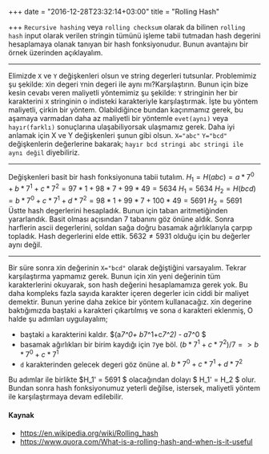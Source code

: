 +++
date = "2016-12-28T23:32:14+03:00"
title = "Rolling Hash"

+++
`Recursive hashing` veya `rolling checksum` olarak da bilinen `rolling hash` input olarak verilen stringin tümünü işleme tabii tutmadan hash degerini hesaplamaya olanak tanıyan bir hash fonksiyonudur. Bunun avantajını bir örnek üzerinden açıklayalım.


----------


Elimizde `X` ve `Y` değişkenleri olsun ve string degerleri tutsunlar. Problemimiz şu şekilde:
`X`in degeri `Y`nin degeri ile aynı mı?Karşılaştırın. Bunun için bize kesin cevabı veren maliyetli yöntemimiz şu şekilde: `Y` stringinin her bir karakterini `X` stringinin o indisteki karakteriyle karşılaştırmak. İşte bu yöntem maliyetli, çirkin bir yöntem. Olabildiğince bundan kaçınmamız gerek, bu aşamaya varmadan daha az maliyetli bir yöntemle `evet(aynı)` veya `hayır(farklı)` sonuçlarına ulaşabiliyorsak ulaşmamız gerek.
Daha iyi anlamak için X ve Y değişkenleri şunun gibi olsun.
`X="abc"`
`Y="bcd"`
değişkenlerin değerlerine bakarak; `hayır bcd stringi abc stringi ile aynı değil` diyebiliriz.


----------


Değişkenleri basit bir hash fonksiyonuna tabii tutalım.
$H_1 = H(abc) = a*7^0 +  b*7^1 + c*7^2 = 97*1+98*7+99*49=5634$
$H_1 = 5634$
$H_2 = H(bcd) = b*7^0 +  c*7^1 + d*7^2 =98*1+99*7+100*49=5691$
$H_2 = 5691$
Üstte hash degerlerini hesapladık. Bunun için taban aritmetiğinden yararlandık. Basit olması açısından 7 tabanını göz önüne aldık. Sonra harflerin ascii degerlerini, soldan sağa doğru basamak ağırlıklarıyla çarpıp topladık.
Hash degerlerini elde ettik. $5632 \neq 5931$ olduğu için bu değerler aynı değil.


----------
Bir süre sonra `X`in değerinin `X="bcd"` olarak değiştiğini varsayalım. Tekrar karşılaştırma yapmamız gerek. Bunun için `X`in yeni değerinin tüm karakterlerini okuyarak, son hash değerini hesaplamamıza gerek yok. Bu daha kompleks fazla sayıda karakter içeren degerler icin ciddi bir maliyet demektir. Bunun yerine daha zekice bir yöntem kullanacağız.
`X`in degerine baktığımızda baştaki `a` karakteri çıkartılmış ve sona `d` karakteri eklenmiş, O halde şu adımları uygulayalım;


 - baştaki `a` karakterini kaldır. $(a*7^0+ b*7^1+c*7^2)  - a*7^0 $
 - basamak ağırlıkları bir birim kaydığı için `7`ye böl. $(b*7^1+c*7^2)/7 => b*7^0 + c*7^1$
 - `d` karakterinden gelecek degeri göz önüne al. $b*7^0 + c*7^1 + d*7^2$

Bu adımlar ile birlikte $H_1' = 5691 $ olacağından dolayı
$ H_1' = H_2 $ olur. Bundan sonra hash fonksiyonumuz yeterli değilse, istersek,  maliyetli yöntem ile karşılaştırmaya devam edilebilir.


#### **Kaynak**

 - https://en.wikipedia.org/wiki/Rolling_hash
 - https://www.quora.com/What-is-a-rolling-hash-and-when-is-it-useful

